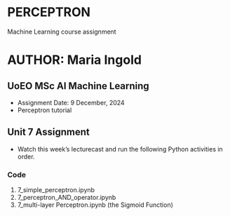 # PERCEPTRON

Machine Learning course assignment  

# AUTHOR: Maria Ingold

## UoEO MSc AI Machine Learning

* Assignment Date: 9 December, 2024
* Perceptron tutorial

## Unit 7 Assignment 
*  Watch this week’s lecturecast and run the following Python activities in order.

### Code

1. 7_simple_perceptron.ipynb
2. 7_perceptron_AND_operator.ipynb
3. 7_multi-layer Perceptron.ipynb (the Sigmoid Function)
